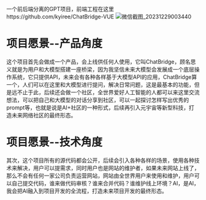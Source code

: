 一个前后端分离的GPT项目，前端工程在这里https://github.com/kyiree/ChatBridge-VUE
![微信截图_20231229003440](https://github.com/kyiree/ChatBridge-JAVA/assets/64623867/7f56061c-853a-4bc2-b181-a846ce467675)

# 项目愿景--产品角度
这个项目首先会做成一个产品，会上线供任何人使用，它叫ChatBridge，顾名思义就是为用户和大模型搭建一座桥梁，因为我坚信未来大模型会发展成一个底层操作系统，它只提供API，未来会有各种各样基于大模型API的应用，ChatBridge算一个，人们可以在这里和大模型进行提问，解决日常问题，这是最基本的功能，但是远不止于此，后续还会做一个社区，全世界爱好人工智能的人都可以来这里交流想法，可以把自己和大模型的对话分享到社区，可以一起探讨怎样写出优秀的prompt等，也就是说是AI+社区的一种形式，后续再引入元宇宙等新型科技，打造未来网络社区的最终形态。
# 项目愿景--技术角度
其次，这个项目所有的源代码都会公开，后续会引入各种各样的场景，使用各种技术来解决，用户可以提需求，同时用户也是网站的维护者，如果未来网站上线了，那么不会有任何一家公司负责运营网站，网站由全世界用户来使用和维护，用户可以自己提交代码，谁来做代码审核？谁来合并代码？谁维护线上环境？AI，是AI，我会把AI融入到项目开发的全流程，打造未来项目开发的最终形态。
